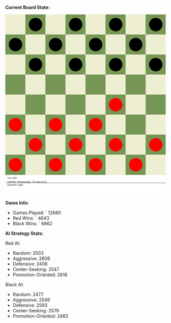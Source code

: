 
**Current Board State:**  
<!-- START_GIF -->
![Checkers Game](./checkers_game.gif)
<!-- END_GIF -->

**Game Info:**  
- Games Played: `<!-- GAMES_PLAYED --> 12680
- Red Wins: `<!-- RED_WINS --> 4643
- Black Wins: `<!-- BLACK_WINS --> 6862

<!-- AI_STATS -->
**AI Strategy Stats:**

Red AI:
- Random: 2503
- Aggressive: 2608
- Defensive: 2406
- Center-Seeking: 2547
- Promotion-Oriented: 2616

Black AI:
- Random: 2477
- Aggressive: 2549
- Defensive: 2593
- Center-Seeking: 2579
- Promotion-Oriented: 2482
